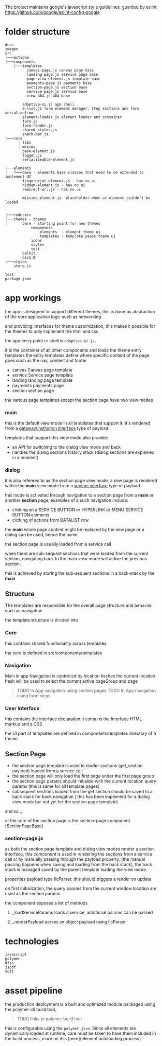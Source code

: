 The project maintains google's javascript style guidelines, guarded by eslint
https://github.com/google/eslint-config-google



# folder structure
```
docs
images
src
|───actions
|───components
    |───templates
          canvas-page.js canvas page base
          landing-page.js service page base
          page-view-element.js template base
          payments-page.js payments base
          section-page.js section base
          service-page.js service base 
          view-404.js 404 base 
        
        adaptive-ui.js app shell
        e-list.js form element manager, step sections and form serialization
        element-loader.js element loader and container
        form.js
        form-render.js
        shared-styles.js
        snack-bar.js
|───core
      | libs
      | mixins
        base-element.js
        logger.js
        serializeable-element.js

|───elements 
|   └───base - elements base classes that need to be extended to implement UI
        fingerprint-element.js - has no ui
        hidden-element.js - has no ui
        redirect-url.js - has no ui
        
        missing-element.js  placeholder when an element couldn't be loaded
        

|───reducers
|───themes - themes
|       bare - starting point for new themes
            components
                elements  - element theme ui
                templates - template pages theme ui
            icons
            styles
            test
        bulkit
        dsv1.0
|───styles
    store.js
    
test
package.json

```

# app workings

the app is designed to support different themes, 
this is done by abstraction of the core application logic such as networking

and providing interfaces for theme customization, 
this makes it possible for the themes to only implement the html and css

the app entry point or shell is `adaptive-ui.js`, 

it is the container of all other components and loads the theme entry templates
the entry templates define where specific content of the page goes such as the nav,  content and footer

- canvas Canvas page template
- service Service page template
- landing landing page template
- payments payments page
- section section page

the various page templates except the section page have two view modes



### main
this is the default view mode in all templates that support it, it's rendered from a [gateway/institution interface](get_interface.md) type of payload

templates that support this view mode also provide:

  - an API for switching to the dialog view mode and back 
  - handles the dialog sections history stack (dialog sections are explained in a moment)


### dialog
it is also refereed to as the section page view mode, 
a new page is rendered within the **main** view mode from a [section interface](get_section.md) type of payload


this mode is activated through navigation to a section page from a **main** or another **section** page,
examples of a such navigation include:
 - clicking on a SERVICE BUTTON or HYPERLINK  or MENU SERVICE BUTTON elements
 - clicking of actions from DATALIST row

the **main** whole page content might be replaced by the new page or a dialog can be used, hence the name

the section page is usually loaded from a service call


when there are sub-sequent sections that were loaded from the current section, 
 navigating back to the main view mode will active the previous section. 
 
 this is achieved by storing the sub-sequent sections in a back-stack by the **main**



## Structure

The templates are responsible for the overall page structure and behavior such as navigation

the template structure is divided into

### Core
this contains shared functionality across templates

the core is defined in src/components/templates

### Navigation
Main in app Navigation is controlled by location hashes
the current location hash will be used to select the current active pageGroup and page

> TODO In App navigation using section pages
> TODO In App navigation using form steps


### User Interface
this contains the interface declaration 
it contains the interface HTML markup and s CSS 

the UI part of templates are defined in components/templates directory of a theme




## Section Page 
- the section page template is used to render sections (get_section payload) loaded from a service call
- the section page will only load the first page under the first page group
- the section page params should initialize with the current location query params (this is same for all template pages)
- subsequent sections loaded from the get section should be saved to a back stack for back navigation ( this has been 
implement for a dialog view mode but not yet for the section page template)

and so..,
 
at the core of the section page is the section-page component (SectionPageBase)

### section-page.js
as both the section page template and dialog view modes render a section interface,
this component is used in rendering the sections from a service call or by manually passing through the payload property,
 (the manual passing happens when saving and loading from the back stack), the back stack is managed saved by the parent 
 template loading the view mode.
 
 properties
    payload type IicParser, this should triggers a render on update

on first initialization, the query params from the current window location are used as the section params

the component exposes a list of methods
1. _loadServiceParams
    loads a service, additional params can be passed
    
2. _renderPayload
    parses an object payload using IicParser


# technologies  
    javascript
    polymer
    d3js
    jspdf
    mqtt

# asset pipeline
the production deployment is a built and optimized module packaged using the polymer-cli build tool,
> TODO links to polymer build tool 

this is configurable using the `polymer.json`.
Since all elements are dynamically loaded at runtime, care must be taken to have them included in the 
build process, more on this [here](element autoloading process) 




